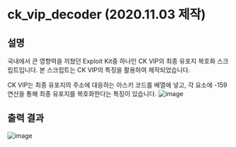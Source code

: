 # ck_vip_decoder (2020.11.03 제작)


## 설명
국내에서 큰 영향력을 끼쳤던 Exploit Kit중 하나인 CK VIP의 최종 유포지 복호화 스크립트입니다.
본 스크립트는 CK VIP의 특징을 활용하여 제작되었습니다.

CK VIP는 최종 유포지의 주소에 대응하는 아스키 코드를 배열에 넣고, 각 요소에 -159연산을 통해 최종 유포지를 복호화한다는 특징이 있습니다.
![image](https://user-images.githubusercontent.com/86182243/183432486-ea7ffb41-eb65-47ab-86e8-4971132db304.png)



## 출력 결과
![image](https://user-images.githubusercontent.com/86182243/183434249-a1c2ab86-24ae-4e53-b258-388f078d705a.png)
